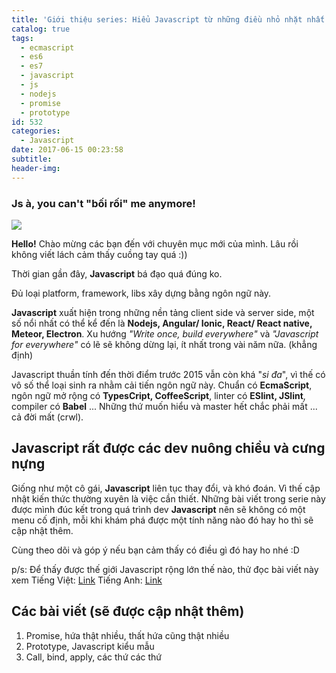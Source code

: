 ```yaml
---
title: 'Giới thiệu series: Hiểu Javascript từ những điều nhỏ nhặt nhất'
catalog: true
tags:
  - ecmascript
  - es6
  - es7
  - javascript
  - js
  - nodejs
  - promise
  - prototype
id: 532
categories:
  - Javascript
date: 2017-06-15 00:23:58
subtitle:
header-img:
---
```


### Js à, you can't "bối rối" me anymore!

![](http://blogk.xyz/wp-content/uploads/2017/06/js.jpeg)

<!--more-->

**Hello!**
Chào mừng các bạn đến với chuyên mục mới của mình. Lâu rồi không viết lách cảm thấy cuồng tay quá :))

Thời gian gần đây, **Javascript** bá đạo quá đúng ko.

Đủ loại platform, framework, libs xây dựng bằng ngôn ngữ này.

**Javascript** xuất hiện trong những nền tảng client side và server side, một số nổi nhất có thể kể đến là **Nodejs, Angular/ Ionic, React/ React native, Meteor, Electron**. Xu hướng _"Write once, build everywhere"_ và _"Javascript for everywhere"_ có lẽ sẽ không dừng lại, ít nhất trong vài năm nữa. (khẳng định)

Javascript thuần tính đến thời điểm trước 2015 vẫn còn khá "_si đa_", vì thế có vô số thể loại sinh ra nhằm cải tiến ngôn ngữ này. Chuẩn có **EcmaScript**, ngôn ngữ mở rộng có **TypesCript, CoffeeScript**, linter có **ESlint, JSlint**, compiler có **Babel** ... Những thứ muốn hiểu và master hết chắc phải mất ... cả đời mất (crwl).

## Javascript rất được các dev nuông chiều và cưng nựng

Giống như một cô gái, **Javascript** liên tục thay đổi, và khó đoán. Vì thế cập nhật kiến thức thường xuyên là việc cần thiết.
Những bài viết trong serie này được mình đúc kết trong quá trình dev **Javascript** nên sẽ không có một menu cố định, mỗi khi khám phá được một tính năng nào đó hay ho thì sẽ cập nhật thêm.

Cùng theo dõi và góp ý nếu bạn cảm thấy có điều gì đó hay ho nhé :D

p/s: Để thấy được thế giới Javascript rộng lớn thế nào, thử đọc bài viết này xem
Tiếng Việt: [Link](https://kipalog.com/posts/Cam-thay-the-nao-khi-hoc-Javascript-trong-nam-2016)
Tiếng Anh: [Link](https://hackernoon.com/how-it-feels-to-learn-javascript-in-2016-d3a717dd577f)

## Các bài viết (sẽ được cập nhật thêm)

1.  Promise, hứa thật nhiều, thất hứa cũng thật nhiều
2.  Prototype, Javascript kiểu mẫu
3.  Call, bind, apply, các thứ các thứ